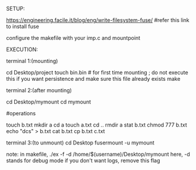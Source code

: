 SETUP:

https://engineering.facile.it/blog/eng/write-filesystem-fuse/              #refer this link to install fuse

configure the makefile with your imp.c and mountpoint

EXECUTION:

terminal 1:(mounting)

cd Desktop/project
touch bin.bin      # for first time mounting ; do not execute this if you want persistence and make sure this file already exists
make

terminal 2:(after mounting)

cd Desktop/mymount
cd mymount

#operations

touch b.txt
mkdir a
cd a
touch a.txt
cd ..
rmdir a
stat b.txt
chmod 777 b.txt
echo "dcs" > b.txt
cat b.txt
cp b.txt c.txt

terminal 3:(to unmount)
cd Desktop
fusermount -u mymount

note: in makefile, 
./ex -f -d /home/$(username)/Desktop/mymount
here, -d stands for debug mode 
if you don't want logs, remove this flag




